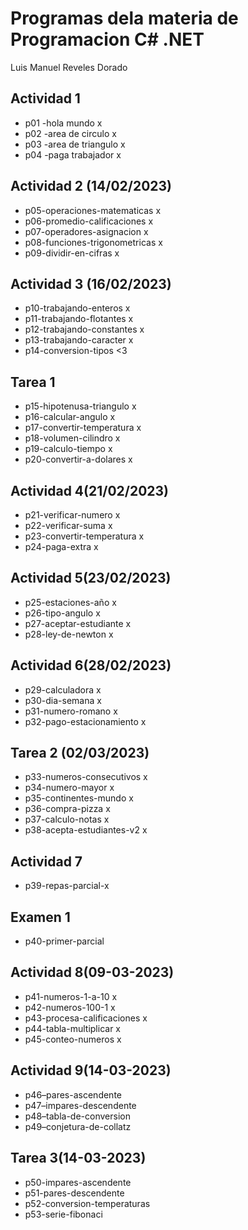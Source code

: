 # Programas dela materia de Programacion C# .NET
Luis Manuel Reveles Dorado 
## Actividad 1
- p01 -hola mundo x
- p02 -area de circulo x
- p03 -area de triangulo x
- p04 -paga trabajador x
## Actividad 2 (14/02/2023)
- p05-operaciones-matematicas x
- p06-promedio-calificaciones x
- p07-operadores-asignacion x
- p08-funciones-trigonometricas x
- p09-dividir-en-cifras x
## Actividad 3 (16/02/2023)
- p10-trabajando-enteros x
- p11-trabajando-flotantes x
- p12-trabajando-constantes x
- p13-trabajando-caracter x
- p14-conversion-tipos <3
## Tarea 1
- p15-hipotenusa-triangulo x
- p16-calcular-angulo x
- p17-convertir-temperatura x
- p18-volumen-cilindro x
- p19-calculo-tiempo x
- p20-convertir-a-dolares x

## Actividad 4(21/02/2023)
- p21-verificar-numero x
- p22-verificar-suma x
- p23-convertir-temperatura x
- p24-paga-extra x

## Actividad 5(23/02/2023)
- p25-estaciones-año x
- p26-tipo-angulo x
- p27-aceptar-estudiante x
- p28-ley-de-newton x
## Actividad 6(28/02/2023)
- p29-calculadora x
- p30-dia-semana x
- p31-numero-romano x
- p32-pago-estacionamiento x
## Tarea 2 (02/03/2023)
- p33-numeros-consecutivos x
- p34-numero-mayor x 
- p35-continentes-mundo x
- p36-compra-pizza x
- p37-calculo-notas x
- p38-acepta-estudiantes-v2 x
## Actividad 7
- p39-repas-parcial-x
## Examen 1
- p40-primer-parcial
## Actividad 8(09-03-2023)
- p41-numeros-1-a-10 x
- p42-numeros-100-1 x
- p43-procesa-calificaciones x
- p44-tabla-multiplicar x
- p45-conteo-numeros x 
## Actividad 9(14-03-2023)
- p46–pares-ascendente
- p47–impares-descendente
- p48–tabla-de-conversion
- p49–conjetura-de-collatz
## Tarea 3(14-03-2023)
- p50-impares-ascendente 
- p51-pares-descendente 
- p52-conversion-temperaturas
- p53-serie-fibonaci
